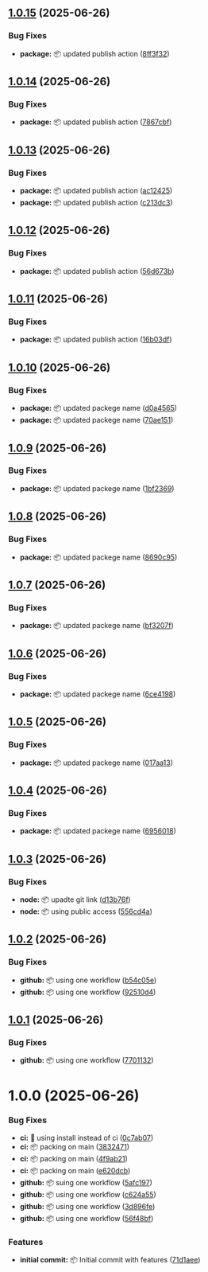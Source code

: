 ## [1.0.15](https://github.com/jamie-codez/nestjs-mailer/compare/v1.0.14...v1.0.15) (2025-06-26)


### Bug Fixes

* **package:** :package: updated publish action ([8ff3f32](https://github.com/jamie-codez/nestjs-mailer/commit/8ff3f32b8766c908210607e8fc0a89825035d986))

## [1.0.14](https://github.com/jamie-codez/nestjs-mailer/compare/v1.0.13...v1.0.14) (2025-06-26)


### Bug Fixes

* **package:** :package: updated publish action ([7867cbf](https://github.com/jamie-codez/nestjs-mailer/commit/7867cbfade8259c2e1e0b3ee3f161831c6975e31))

## [1.0.13](https://github.com/jamie-codez/nestjs-mailer/compare/v1.0.12...v1.0.13) (2025-06-26)


### Bug Fixes

* **package:** :package: updated publish action ([ac12425](https://github.com/jamie-codez/nestjs-mailer/commit/ac124259a3dd0d83491b2c7ae72ca21f8a75047a))
* **package:** :package: updated publish action ([c213dc3](https://github.com/jamie-codez/nestjs-mailer/commit/c213dc373b8f9cfbcf7b6d2db8376bc52500878e))

## [1.0.12](https://github.com/jamie-codez/nestjs-mailer/compare/v1.0.11...v1.0.12) (2025-06-26)


### Bug Fixes

* **package:** :package: updated publish action ([56d673b](https://github.com/jamie-codez/nestjs-mailer/commit/56d673b79b9309812dc307c536e7b7e1525a45b0))

## [1.0.11](https://github.com/jamie-codez/nestjs-mailer/compare/v1.0.10...v1.0.11) (2025-06-26)


### Bug Fixes

* **package:** :package: updated publish action ([16b03df](https://github.com/jamie-codez/nestjs-mailer/commit/16b03df8accbec230ae7ac5c6bbd65f7687c3b2d))

## [1.0.10](https://github.com/jamie-codez/nestjs-mailer/compare/v1.0.9...v1.0.10) (2025-06-26)


### Bug Fixes

* **package:** :package: updated packege name ([d0a4565](https://github.com/jamie-codez/nestjs-mailer/commit/d0a456514266bb896875ead32b42b20808089ca8))
* **package:** :package: updated packege name ([70ae151](https://github.com/jamie-codez/nestjs-mailer/commit/70ae151c25502800095c6a1779e56d4a79215965))

## [1.0.9](https://github.com/jamie-codez/nestjs-mailer/compare/v1.0.8...v1.0.9) (2025-06-26)


### Bug Fixes

* **package:** :package: updated packege name ([1bf2369](https://github.com/jamie-codez/nestjs-mailer/commit/1bf2369e4f7a1eb729263e1d828c07490474a2e3))

## [1.0.8](https://github.com/jamie-codez/nestjs-mailer/compare/v1.0.7...v1.0.8) (2025-06-26)


### Bug Fixes

* **package:** :package: updated packege name ([8690c95](https://github.com/jamie-codez/nestjs-mailer/commit/8690c952acdc60499acc0949a00107f0e8ec7ea4))

## [1.0.7](https://github.com/jamie-codez/nestjs-mailer/compare/v1.0.6...v1.0.7) (2025-06-26)


### Bug Fixes

* **package:** :package: updated packege name ([bf3207f](https://github.com/jamie-codez/nestjs-mailer/commit/bf3207f735e61aa010f5aaf14eddd16143bc2254))

## [1.0.6](https://github.com/jamie-codez/nestjs-mailer/compare/v1.0.5...v1.0.6) (2025-06-26)


### Bug Fixes

* **package:** :package: updated packege name ([6ce4198](https://github.com/jamie-codez/nestjs-mailer/commit/6ce41989801d2fc5316d95f11f1a7f3ff64854cf))

## [1.0.5](https://github.com/jamie-codez/nestjs-mailer/compare/v1.0.4...v1.0.5) (2025-06-26)


### Bug Fixes

* **package:** :package: updated packege name ([017aa13](https://github.com/jamie-codez/nestjs-mailer/commit/017aa132266065516d394169eff0527d76ea085b))

## [1.0.4](https://github.com/jamie-codez/nestjs-mailer/compare/v1.0.3...v1.0.4) (2025-06-26)


### Bug Fixes

* **package:** :package: updated packege name ([6956018](https://github.com/jamie-codez/nestjs-mailer/commit/695601853372f0d32bb91d085f4d1fe5fa8ba8a5))

## [1.0.3](https://github.com/jamie-codez/nestjs-mailer/compare/v1.0.2...v1.0.3) (2025-06-26)


### Bug Fixes

* **node:** :package: upadte git link ([d13b76f](https://github.com/jamie-codez/nestjs-mailer/commit/d13b76f5b87691a8acb7bd672b520103427a75d0))
* **node:** :package: using public access ([556cd4a](https://github.com/jamie-codez/nestjs-mailer/commit/556cd4a247efc7ec65f70aabeb868206aeb707f6))

## [1.0.2](https://github.com/jamie-codez/mailer/compare/v1.0.1...v1.0.2) (2025-06-26)


### Bug Fixes

* **github:** :package: using one workflow ([b54c05e](https://github.com/jamie-codez/mailer/commit/b54c05ecc2d31840e6ac6af0dd02fab564130ebd))
* **github:** :package: using one workflow ([92510d4](https://github.com/jamie-codez/mailer/commit/92510d402f2ad69a5441f1ba8973a0d70af85842))

## [1.0.1](https://github.com/jamie-codez/mailer/compare/v1.0.0...v1.0.1) (2025-06-26)


### Bug Fixes

* **github:** :package: using one workflow ([7701132](https://github.com/jamie-codez/mailer/commit/7701132b20307fcd8cb11f95456bded1506323dc))

# 1.0.0 (2025-06-26)


### Bug Fixes

* **ci:** :hammer: using install instead of ci ([0c7ab07](https://github.com/jamie-codez/mailer/commit/0c7ab079282b97138b298501c132f653ee9fb692))
* **ci:** :package: packing on main ([3832471](https://github.com/jamie-codez/mailer/commit/3832471d5062a8a858c2adefc174ca757b6ccf3b))
* **ci:** :package: packing on main ([4f9ab21](https://github.com/jamie-codez/mailer/commit/4f9ab211fb0c2375a9ad77863b6af12c59594aaa))
* **ci:** :package: packing on main ([e620dcb](https://github.com/jamie-codez/mailer/commit/e620dcb808e6a2bc72c95cd5fa53376656e08883))
* **github:** :package: suing one workflow ([5afc197](https://github.com/jamie-codez/mailer/commit/5afc1974fdfd9bf5ec4616d17c4964c7728cf106))
* **github:** :package: using one workflow ([c624a55](https://github.com/jamie-codez/mailer/commit/c624a5571699145bcc606df69d0ecea740408bc2))
* **github:** :package: using one workflow ([3d896fe](https://github.com/jamie-codez/mailer/commit/3d896fe57b188227388e5527ca998384d66f10c1))
* **github:** :package: using one workflow ([56f48bf](https://github.com/jamie-codez/mailer/commit/56f48bf286993a7d4633b4937837f897f924fb42))


### Features

* **initial commit:** :package: Initial commit with features ([71d1aee](https://github.com/jamie-codez/mailer/commit/71d1aee8e0d5073bce053dedb01c0b0b6c64e482))
